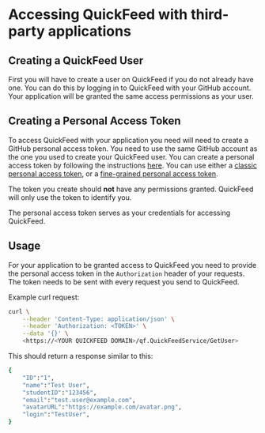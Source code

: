 # Accessing QuickFeed with third-party applications

## Creating a QuickFeed User

First you will have to create a user on QuickFeed if you do not already have one. You can do this by logging in to QuickFeed with your GitHub account. Your application will be granted the same access permissions as your user.

## Creating a Personal Access Token

To access QuickFeed with your application you need will need to create a GitHub personal access token. You need to use the same GitHub account as the one you used to create your QuickFeed user. You can create a personal access token by following the instructions [here](https://docs.github.com/en/github/authenticating-to-github/creating-a-personal-access-token).
You can use either a [classic personal access token](https://github.com/settings/tokens/new), or a [fine-grained personal access token](https://github.com/settings/personal-access-tokens/new).

The token you create should **not** have any permissions granted. QuickFeed will only use the token to identify you.

The personal access token serves as your credentials for accessing QuickFeed.

## Usage

For your application to be granted access to QuickFeed you need to provide the personal access token in the `Authorization` header of your requests.
The token needs to be sent with every request you send to QuickFeed.

Example curl request:

```bash
curl \
    --header 'Content-Type: application/json' \
    --header 'Authorization: <TOKEN>' \
    --data '{}' \
    <https://<YOUR QUICKFEED DOMAIN>/qf.QuickFeedService/GetUser>
```

This should return a response similar to this:

```bash
{
    "ID":"1", 
    "name":"Test User", 
    "studentID":"123456", 
    "email":"test.user@example.com", 
    "avatarURL":"https://example.com/avatar.png", 
    "login":"TestUser", 
}
```

